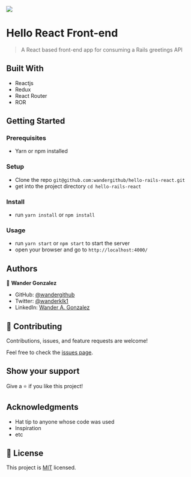 ![](https://img.shields.io/badge/Microverse-blueviolet)

# Hello React Front-end

> A React based front-end app for consuming a Rails greetings API


## Built With

- Reactjs
- Redux
- React Router
- ROR


## Getting Started

### Prerequisites
- Yarn or npm installed
### Setup
- Clone the repo `git@github.com:wandergithub/hello-rails-react.git`
- get into the project directory `cd hello-rails-react` 
### Install
- run `yarn install` or `npm install`
### Usage
- run `yarn start` or `npm start` to start the server
- open your browser and go to `http://localhost:4000/`


## Authors

👤 **Wander Gonzalez**

- GitHub: [@wandergithub](https://github.com/wandergithub)
- Twitter: [@wanderklk1](https://twitter.com/wanderklk1)
- LinkedIn: [Wander A. Gonzalez](https://www.linkedin.com/in/wander-a-gonzalez-53127b205/)

## 🤝 Contributing

Contributions, issues, and feature requests are welcome!

Feel free to check the [issues page](../../issues/).

## Show your support

Give a ⭐️ if you like this project!

## Acknowledgments

- Hat tip to anyone whose code was used
- Inspiration
- etc

## 📝 License

This project is [MIT](./MIT.md) licensed.